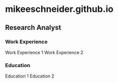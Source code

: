 # mikeeschneider.github.io

## Research Analyst

### Work Experience
Work Experience 1
Work Experience 2

### Education
Education 1
Education 2
